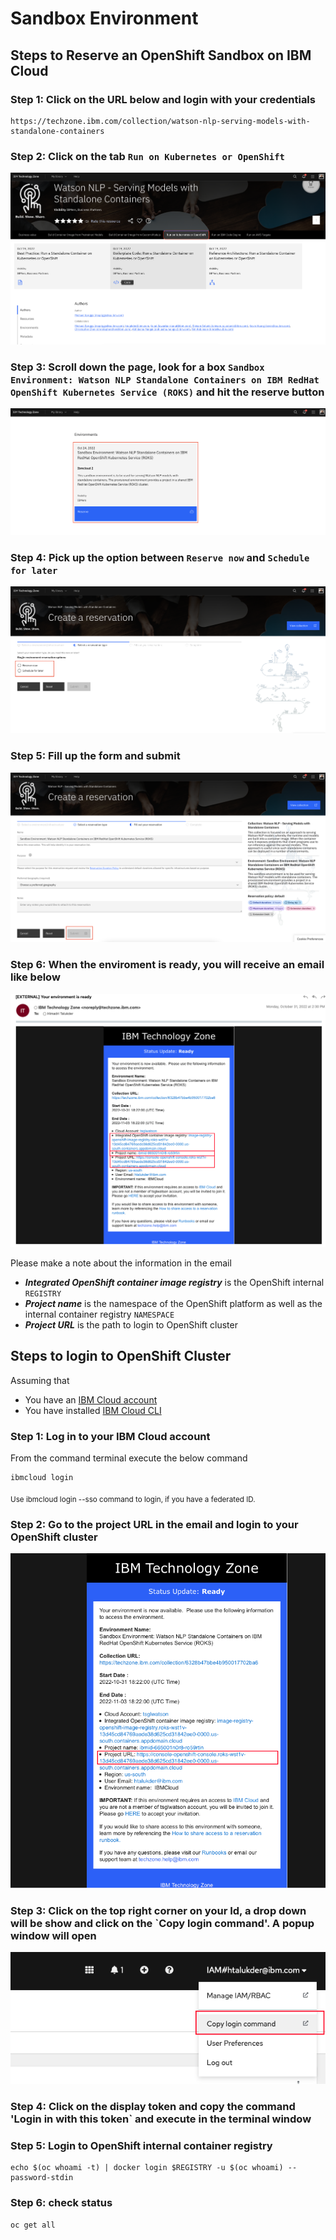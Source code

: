 # Sandbox Environment

## Steps to Reserve an OpenShift Sandbox on IBM Cloud

### Step 1: Click on the URL below and login with your credentials

```
https://techzone.ibm.com/collection/watson-nlp-serving-models-with-standalone-containers
```

### Step 2: Click on the tab `Run on Kubernetes or OpenShift`

![Step 2](images/step2.png)

### Step 3: Scroll down the page, look for a box `Sandbox Environment: Watson NLP Standalone Containers on IBM RedHat OpenShift Kubernetes Service (ROKS)` and hit the reserve button

![Step 3](images/step3.png)

### Step 4: Pick up the option between `Reserve now` and `Schedule for later`

![Step 4](images/step4.png)

### Step 5: Fill up the form and submit

![Step 5](images/step5.png)

### Step 6: When the enviroment is ready, you will receive an email like below

![Step 6](images/step6.png)

Please make a note about the information in the email

- ***Integrated OpenShift container image registry*** is the OpenShift internal `REGISTRY`
- ***Project name*** is the namespace of the OpenShift platform as well as the internal container registry `NAMESPACE`
- ***Project URL*** is the path to login to OpenShift cluster

## Steps to login to OpenShift Cluster

Assuming that

- You have an [IBM Cloud account](https://cloud.ibm.com/login)
- You have installed [IBM Cloud CLI](https://cloud.ibm.com/docs/cli?topic=cli-getting-started)

### Step 1: Log in to your IBM Cloud account

From the command terminal execute the below command

```
ibmcloud login
```

<sub>Use ibmcloud login --sso command to login, if you have a federated ID.</sub>

### Step 2: Go to the project URL in the email and login to your OpenShift cluster

![Step 7](images/step7.png)

### Step 3: Click on the top right corner on your Id, a drop down will be show and click on the `Copy login command'. A popup window will open

![Step 8](images/step8.png)

### Step 4: Click on the display token and copy the command 'Login in with this token` and execute in the terminal window

### Step 5: Login to OpenShift internal container registry

```
echo $(oc whoami -t) | docker login $REGISTRY -u $(oc whoami) --password-stdin
```

### Step 6: check status

```
oc get all
```
